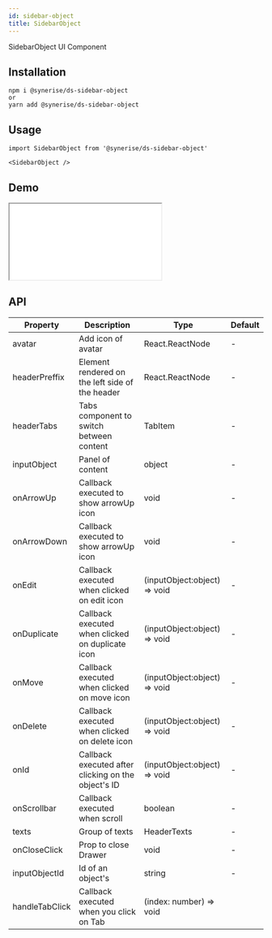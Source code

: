 ```yaml
---
id: sidebar-object
title: SidebarObject
---
```


SidebarObject UI Component

## Installation
```
npm i @synerise/ds-sidebar-object
or
yarn add @synerise/ds-sidebar-object
```

## Usage
```
import SidebarObject from '@synerise/ds-sidebar-object'

<SidebarObject />

```

## Demo

<iframe src="/storybook-static/iframe.html?id=components-sidebar-object--default"></iframe>

## API

| Property       | Description                                         | Type                         | Default |
| -------------- | --------------------------------------------------- | ---------------------------- | ------- |
| avatar         | Add icon of avatar                                  | React.ReactNode              | -       |
| headerPreffix  | Element rendered on the left side of the header     | React.ReactNode              | -       |
| headerTabs     | Tabs component to switch between content            | TabItem                      | -       |
| inputObject    | Panel of content                                    | object                       | -       |
| onArrowUp      | Callback executed to show arrowUp icon              | void                         | -       |
| onArrowDown    | Callback executed to show arrowUp icon              | void                         | -       |
| onEdit         | Callback executed when clicked on edit icon         | (inputObject:object) => void | -       |
| onDuplicate    | Callback executed when clicked on duplicate icon    | (inputObject:object) => void | -       |
| onMove         | Callback executed when clicked on move icon         | (inputObject:object) => void | -       |
| onDelete       | Callback executed when clicked on delete icon       | (inputObject:object) => void | -       |
| onId           | Callback executed after clicking on the object's ID | (inputObject:object) => void | -       |
| onScrollbar    | Callback executed when scroll                       | boolean                      | -       |
| texts          | Group of texts                                      | HeaderTexts                  | -       |
| onCloseClick   | Prop to close Drawer                                | void                         | -       |
| inputObjectId  | Id of an object's                                   | string                       | -       |
| handleTabClick | Callback executed when you click on Tab             | (index: number) => void      |